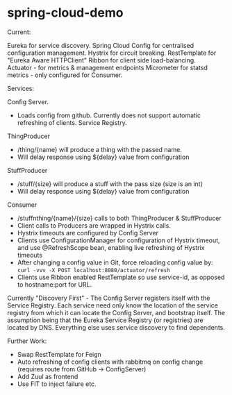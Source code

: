 # spring-cloud-demo


Current:

Eureka for service discovery. 
Spring Cloud Config for centralised configuration management. 
Hystrix for circuit breaking.
RestTemplate for "Eureka Aware HTTPClient"
Ribbon for client side load-balancing.   
Actuator - for metrics & management endpoints
Micrometer for statsd metrics - only configured for Consumer.
 
Services:

Config Server. 
 - Loads config from github. Currently does not support automatic refreshing of clients. 
Service Registry.
 
ThingProducer 
 - /thing/{name} will produce a thing with the passed name. 
 - Will delay response using ${delay} value from configuration

StuffProducer 
 - /stuff/{size} will produce a stuff with the pass size (size is an int)  
 - Will delay response using ${delay} value from configuration
 
Consumer 
 - /stuffnthing/{name}/{size} calls to both ThingProducer & StuffProducer  
 - Client calls to Producers are wrapped in Hystrix calls. 
 - Hystrix timeouts are configured by Config Server
 - Clients use ConfigurationManager for configuration of Hystrix timeout, and use @RefreshScope bean, enabling live refreshing of Hystrix timeouts
 - After changing a config value in Git, force reloading config value by: ```curl -vvv -X POST localhost:8080/actuator/refresh```
 - Clients use Ribbon enabled RestTemplate so use service-id, as opposed to hostname:port for URL. 
 

Currently "Discovery First" - The Config Server registers itself with the Service Registry. 
Each service need only know the location of the service registry from which it can locate the Config Server, 
and bootstrap itself. The assumption being that the Eureka Service Registry (or registries) are located by DNS. 
Everything else uses service discovery to find dependents.  
 
Further Work:

- Swap RestTemplate for Feign
- Auto refreshing of config clients with rabbitmq on config change (requires route from GitHub -> ConfigServer)
- Add Zuul as frontend 
- Use FIT to inject failure etc. 